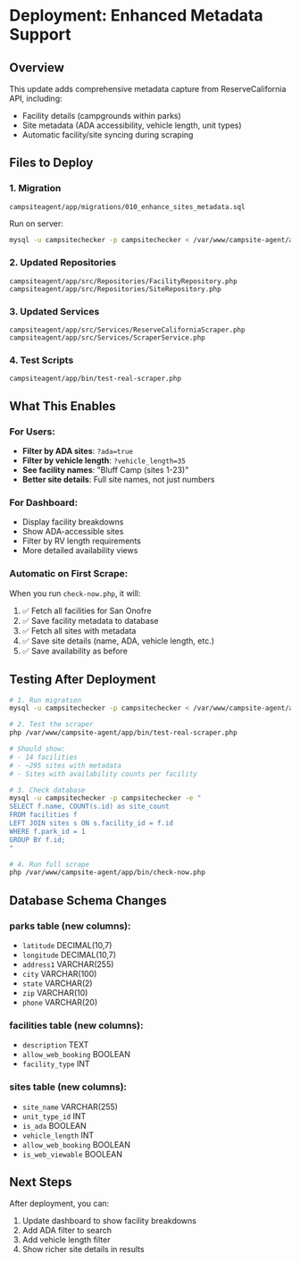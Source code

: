 # Deployment: Enhanced Metadata Support

## Overview
This update adds comprehensive metadata capture from ReserveCalifornia API, including:
- Facility details (campgrounds within parks)
- Site metadata (ADA accessibility, vehicle length, unit types)
- Automatic facility/site syncing during scraping

## Files to Deploy

### 1. Migration
```
campsiteagent/app/migrations/010_enhance_sites_metadata.sql
```
Run on server:
```bash
mysql -u campsitechecker -p campsitechecker < /var/www/campsite-agent/app/migrations/010_enhance_sites_metadata.sql
```

### 2. Updated Repositories
```
campsiteagent/app/src/Repositories/FacilityRepository.php
campsiteagent/app/src/Repositories/SiteRepository.php
```

### 3. Updated Services
```
campsiteagent/app/src/Services/ReserveCaliforniaScraper.php
campsiteagent/app/src/Services/ScraperService.php
```

### 4. Test Scripts
```
campsiteagent/app/bin/test-real-scraper.php
```

## What This Enables

### For Users:
- **Filter by ADA sites**: `?ada=true`
- **Filter by vehicle length**: `?vehicle_length=35`
- **See facility names**: "Bluff Camp (sites 1-23)"
- **Better site details**: Full site names, not just numbers

### For Dashboard:
- Display facility breakdowns
- Show ADA-accessible sites
- Filter by RV length requirements
- More detailed availability views

### Automatic on First Scrape:
When you run `check-now.php`, it will:
1. ✅ Fetch all facilities for San Onofre
2. ✅ Save facility metadata to database
3. ✅ Fetch all sites with metadata
4. ✅ Save site details (name, ADA, vehicle length, etc.)
5. ✅ Save availability as before

## Testing After Deployment

```bash
# 1. Run migration
mysql -u campsitechecker -p campsitechecker < /var/www/campsite-agent/app/migrations/010_enhance_sites_metadata.sql

# 2. Test the scraper
php /var/www/campsite-agent/app/bin/test-real-scraper.php

# Should show:
# - 14 facilities
# - ~295 sites with metadata
# - Sites with availability counts per facility

# 3. Check database
mysql -u campsitechecker -p campsitechecker -e "
SELECT f.name, COUNT(s.id) as site_count 
FROM facilities f 
LEFT JOIN sites s ON s.facility_id = f.id 
WHERE f.park_id = 1 
GROUP BY f.id;
"

# 4. Run full scrape
php /var/www/campsite-agent/app/bin/check-now.php
```

## Database Schema Changes

### parks table (new columns):
- `latitude` DECIMAL(10,7)
- `longitude` DECIMAL(10,7)
- `address1` VARCHAR(255)
- `city` VARCHAR(100)
- `state` VARCHAR(2)
- `zip` VARCHAR(10)
- `phone` VARCHAR(20)

### facilities table (new columns):
- `description` TEXT
- `allow_web_booking` BOOLEAN
- `facility_type` INT

### sites table (new columns):
- `site_name` VARCHAR(255)
- `unit_type_id` INT
- `is_ada` BOOLEAN
- `vehicle_length` INT
- `allow_web_booking` BOOLEAN
- `is_web_viewable` BOOLEAN

## Next Steps

After deployment, you can:
1. Update dashboard to show facility breakdowns
2. Add ADA filter to search
3. Add vehicle length filter
4. Show richer site details in results



